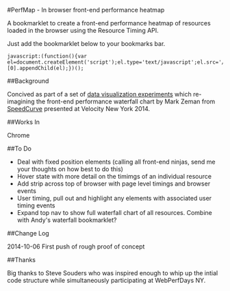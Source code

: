 #PerfMap - In browser front-end performance heatmap

A bookmarklet to create a front-end performance heatmap of resources loaded in the browser using the Resource Timing API.

Just add the bookmarklet below to your bookmarks bar.

```
javascript:(function(){var el=document.createElement('script');el.type='text/javascript';el.src='//zeman.github.io/perfmap/perfmap.js';document.getElementsByTagName('body')[0].appendChild(el);})();
```

##Background

Concived as part of a set of [data visualization experiments](http://lab.speedcurve.com) which re-imagining the front-end performance waterfall chart by Mark Zeman from [SpeedCurve](http://speedcurve.com) presented at Velocity New York 2014.

##Works In

Chrome

##To Do

- Deal with fixed position elements (calling all front-end ninjas, send me your thoughts on how best to do this)
- Hover state with more detail on the timimgs of an individual resource
- Add strip across top of browser with page level timings and browser events
- User timing, pull out and highlight any elements with associated user timing events
- Expand top nav to show full waterfall chart of all resources. Combine with Andy's waterfall bookmarklet?

##Change Log

2014-10-06 First push of rough proof of concept

##Thanks

Big thanks to Steve Souders who was inspired enough to whip up the intial code structure while simultaneously participating at WebPerfDays NY.